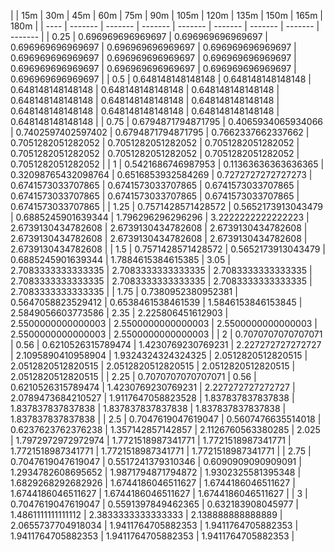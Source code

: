 | | 15m | 30m | 45m | 60m | 75m | 90m | 105m | 120m | 135m | 150m | 165m | 180m | 
| ---- | ------- | ------- | ------- | ------- | ------- | ------- | ------- | ------- |
| 0.25 | 0.696969696969697 | 0.696969696969697 | 0.696969696969697 | 0.696969696969697 | 0.696969696969697 | 0.696969696969697 | 0.696969696969697 | 0.696969696969697 | 0.696969696969697 | 0.696969696969697 | 0.696969696969697 | 0.696969696969697 | 
| 0.5 | 0.648148148148148 | 0.648148148148148 | 0.648148148148148 | 0.648148148148148 | 0.648148148148148 | 0.648148148148148 | 0.648148148148148 | 0.648148148148148 | 0.648148148148148 | 0.648148148148148 | 0.648148148148148 | 0.648148148148148 | 
| 0.75 | 0.6794871794871795 | 0.4065934065934066 | 0.7402597402597402 | 0.6794871794871795 | 0.7662337662337662 | 0.7051282051282052 | 0.7051282051282052 | 0.7051282051282052 | 0.7051282051282052 | 0.7051282051282052 | 0.7051282051282052 | 0.7051282051282052 | 
| 1 | 0.5421686746987953 | 0.11363636363636365 | 0.32098765432098764 | 0.6516853932584269 | 0.7272727272727273 | 0.6741573033707865 | 0.6741573033707865 | 0.6741573033707865 | 0.6741573033707865 | 0.6741573033707865 | 0.6741573033707865 | 0.6741573033707865 | 
| 1.25 | 0.7571428571428572 | 0.5652173913043479 | 0.6885245901639344 | 1.796296296296296 | 3.2222222222222223 | 2.6739130434782608 | 2.6739130434782608 | 2.6739130434782608 | 2.6739130434782608 | 2.6739130434782608 | 2.6739130434782608 | 2.6739130434782608 | 
| 1.5 | 0.7571428571428572 | 0.5652173913043479 | 0.6885245901639344 | 1.7884615384615385 | 3.05 | 2.7083333333333335 | 2.7083333333333335 | 2.7083333333333335 | 2.7083333333333335 | 2.7083333333333335 | 2.7083333333333335 | 2.7083333333333335 | 
| 1.75 | 0.7380952380952381 | 0.5647058823529412 | 0.6538461538461539 | 1.5846153846153845 | 2.5849056603773586 | 2.35 | 2.225806451612903 | 2.5500000000000003 | 2.5500000000000003 | 2.5500000000000003 | 2.5500000000000003 | 2.5500000000000003 | 
| 2 | 0.7070707070707071 | 0.56 | 0.6210526315789474 | 1.4230769230769231 | 2.227272727272727 | 2.1095890410958904 | 1.9324324324324325 | 2.0512820512820515 | 2.0512820512820515 | 2.0512820512820515 | 2.0512820512820515 | 2.0512820512820515 | 
| 2.25 | 0.7070707070707071 | 0.56 | 0.6210526315789474 | 1.4230769230769231 | 2.227272727272727 | 2.0789473684210527 | 1.9117647058823528 | 1.837837837837838 | 1.837837837837838 | 1.837837837837838 | 1.837837837837838 | 1.837837837837838 | 
| 2.5 | 0.7047619047619047 | 0.5607476635514018 | 0.6237623762376238 | 1.357142857142857 | 2.1126760563380285 | 2.025 | 1.7972972972972974 | 1.7721518987341771 | 1.7721518987341771 | 1.7721518987341771 | 1.7721518987341771 | 1.7721518987341771 | 
| 2.75 | 0.7047619047619047 | 0.5517241379310346 | 0.6090909090909091 | 1.2934782608695652 | 1.9871794871794872 | 1.9302325581395348 | 1.6829268292682926 | 1.6744186046511627 | 1.6744186046511627 | 1.6744186046511627 | 1.6744186046511627 | 1.6744186046511627 | 
| 3 | 0.7047619047619047 | 0.5591397849462365 | 0.632183908045977 | 1.4861111111111112 | 2.3833333333333333 | 2.138888888888889 | 2.0655737704918034 | 1.9411764705882353 | 1.9411764705882353 | 1.9411764705882353 | 1.9411764705882353 | 1.9411764705882353 | 
